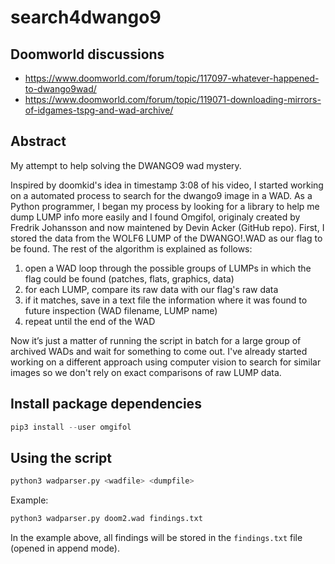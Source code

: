 
# search4dwango9

## Doomworld discussions

 - https://www.doomworld.com/forum/topic/117097-whatever-happened-to-dwango9wad/
 - https://www.doomworld.com/forum/topic/119071-downloading-mirrors-of-idgames-tspg-and-wad-archive/

## Abstract

My attempt to help solving the DWANGO9 wad mystery.

Inspired by doomkid's idea in timestamp 3:08 of his video, I started working on a automated process to search for the dwango9 image in a WAD. As a Python programmer, I began my process by looking for a library to help me dump LUMP info more easily and I found Omgifol, originaly created by Fredrik Johansson and now maintened by Devin Acker (GitHub repo). First, I stored the data from the WOLF6 LUMP of the DWANGO!.WAD as our flag to be found. The rest of the algorithm is explained as follows:

 1. open a WAD loop through the possible groups of LUMPs in which the flag could be found (patches, flats, graphics, data)
 2. for each LUMP, compare its raw data with our flag's raw data
 3. if it matches, save in a text file the information where it was found to future inspection (WAD filename, LUMP name)
 4. repeat until the end of the WAD

Now it’s just a matter of running the script in batch for a large group of archived WADs and wait for something to come out. I've already started working on a different approach using computer vision to search for similar images so we don't rely on exact comparisons of raw LUMP data.

## Install package dependencies

```python
pip3 install --user omgifol
```

## Using the script

```python
python3 wadparser.py <wadfile> <dumpfile>
```

Example:

```python
python3 wadparser.py doom2.wad findings.txt
```

In the example above, all findings will be stored in the `findings.txt` file (opened in append mode).

